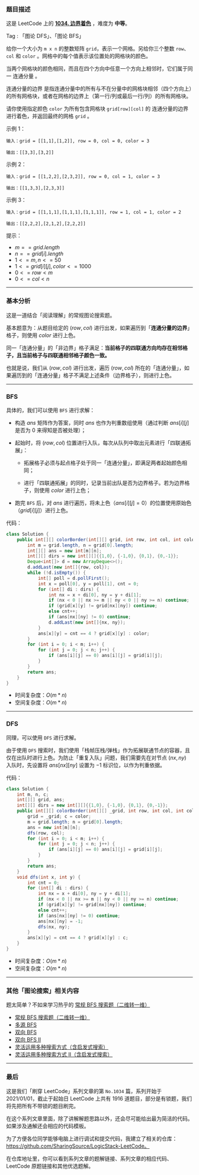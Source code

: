 ### 题目描述

这是 LeetCode 上的 **[1034. 边界着色](https://leetcode-cn.com/problems/coloring-a-border/solution/gong-shui-san-xie-tu-lun-sou-suo-zhuan-t-snvw/)** ，难度为 **中等**。

Tag : 「图论 DFS」、「图论 BFS」



给你一个大小为 `m x n` 的整数矩阵 `grid`，表示一个网格。另给你三个整数 `row`、`col` 和 `color` 。网格中的每个值表示该位置处的网格块的颜色。

当两个网格块的颜色相同，而且在四个方向中任意一个方向上相邻时，它们属于同一 连通分量 。

连通分量的边界 是指连通分量中的所有与不在分量中的网格块相邻（四个方向上）的所有网格块，或者在网格的边界上（第一行/列或最后一行/列）的所有网格块。

请你使用指定颜色 `color` 为所有包含网格块 `grid[row][col]` 的 连通分量的边界 进行着色，并返回最终的网格 `grid` 。

示例 1：
```
输入：grid = [[1,1],[1,2]], row = 0, col = 0, color = 3

输出：[[3,3],[3,2]]
```
示例 2：
```
输入：grid = [[1,2,2],[2,3,2]], row = 0, col = 1, color = 3

输出：[[1,3,3],[2,3,3]]
```
示例 3：
```
输入：grid = [[1,1,1],[1,1,1],[1,1,1]], row = 1, col = 1, color = 2

输出：[[2,2,2],[2,1,2],[2,2,2]]
```

提示：
* $m == grid.length$
* $n == grid[i].length$
* $1 <= m, n <= 50$
* $1 <= grid[i][j], color <= 1000$
* $0 <= row < m$
* $0 <= col < n$

---

### 基本分析

这是一道结合「阅读理解」的常规图论搜索题。

基本题意为：从题目给定的 $(row, col)$ 进行出发，如果遍历到「**连通分量的边界**」格子，则使用 $color$ 进行上色。

同一「连通分量」的「非边界」格子满足：**当前格子的四联通方向均存在相邻格子，且当前格子与四联通相邻格子颜色一致。**

也就是说，我们从 $(row, col)$ 进行出发，遍历 $(row, col)$ 所在的「连通分量」，如果遍历到的「连通分量」格子不满足上述条件（边界格子），则进行上色。

---

### BFS

具体的，我们可以使用 `BFS` 进行求解：

* 构造 $ans$ 矩阵作为答案，同时 $ans$ 也作为判重数组使用（通过判断 $ans[i][j]$ 是否为 $0$ 来得知是否被处理）；

* 起始时，将 $(row, col)$ 位置进行入队，每次从队列中取出元素进行「四联通拓展」：
  
    * 拓展格子必须与起点格子处于同一「连通分量」，即满足两者起始颜色相同；
    
    * 进行「四联通拓展」的同时，记录当前出队是否为边界格子。若为边界格子，则使用 $color$ 进行上色；

* 跑完 `BFS` 后，对 $ans$ 进行遍历，将未上色（$ans[i][j] = 0$）的位置使用原始色（$grid[i][j]$）进行上色。

代码：
```Java
class Solution {
    public int[][] colorBorder(int[][] grid, int row, int col, int color) {
        int m = grid.length, n = grid[0].length;
        int[][] ans = new int[m][n];
        int[][] dirs = new int[][]{{1,0}, {-1,0}, {0,1}, {0,-1}};
        Deque<int[]> d = new ArrayDeque<>();
        d.addLast(new int[]{row, col});
        while (!d.isEmpty()) {
            int[] poll = d.pollFirst();
            int x = poll[0], y = poll[1], cnt = 0;
            for (int[] di : dirs) {
                int nx = x + di[0], ny = y + di[1];
                if (nx < 0 || nx >= m || ny < 0 || ny >= n) continue;
                if (grid[x][y] != grid[nx][ny]) continue;
                else cnt++;
                if (ans[nx][ny] != 0) continue;
                d.addLast(new int[]{nx, ny});
            }
            ans[x][y] = cnt == 4 ? grid[x][y] : color;
        }
        for (int i = 0; i < m; i++) {
            for (int j = 0; j < n; j++) {
                if (ans[i][j] == 0) ans[i][j] = grid[i][j];
            }
        }
        return ans;
    }
}
```
* 时间复杂度：$O(m * n)$
* 空间复杂度：$O(m * n)$

---

### DFS

同理，可以使用 `DFS` 进行求解。

由于使用 `DFS`  搜索时，我们使用「栈帧压栈/弹栈」作为拓展联通节点的容器，且仅在出队时进行上色。为防止「重复入队」问题，我们需要先在对节点 $(nx, ny)$ 入队时，先设置将 $ans[nx][ny]$ 设置为 $-1$ 标识位，以作为判重依据。

代码：
```Java
class Solution {
    int m, n, c;
    int[][] grid, ans;
    int[][] dirs = new int[][]{{1,0}, {-1,0}, {0,1}, {0,-1}};
    public int[][] colorBorder(int[][] _grid, int row, int col, int color) {
        grid = _grid; c = color;
        m = grid.length; n = grid[0].length;
        ans = new int[m][n];
        dfs(row, col);
        for (int i = 0; i < m; i++) {
            for (int j = 0; j < n; j++) {
                if (ans[i][j] == 0) ans[i][j] = grid[i][j];
            }
        }
        return ans;
    }
    void dfs(int x, int y) {
        int cnt = 0;
        for (int[] di : dirs) {
            int nx = x + di[0], ny = y + di[1];
            if (nx < 0 || nx >= m || ny < 0 || ny >= n) continue;
            if (grid[x][y] != grid[nx][ny]) continue;
            else cnt++;
            if (ans[nx][ny] != 0) continue;
            ans[nx][ny] = -1;
            dfs(nx, ny);
        }
        ans[x][y] = cnt == 4 ? grid[x][y] : c;
    }
}
```
* 时间复杂度：$O(m * n)$
* 空间复杂度：$O(m * n)$

---

### 其他「图论搜索」相关内容

题太简单？不如来学习热乎的 [常规 BFS 搜索题（二维转一维）](https://mp.weixin.qq.com/s?__biz=MzU4NDE3MTEyMA==&mid=2247489621&idx=1&sn=5d43fb97bc167a50a7aeb4ae2068571c&chksm=fd9cb34acaeb3a5c7e1e2e2a88d460ae2418a3cef615e1abf017b5d58aa1e7f490856d67f800&token=2136593799&lang=zh_CN#rd)

* [常规 BFS 搜索题（二维转一维）](https://mp.weixin.qq.com/s?__biz=MzU4NDE3MTEyMA==&mid=2247489621&idx=1&sn=5d43fb97bc167a50a7aeb4ae2068571c&chksm=fd9cb34acaeb3a5c7e1e2e2a88d460ae2418a3cef615e1abf017b5d58aa1e7f490856d67f800&token=2136593799&lang=zh_CN#rd)
* [多源 BFS](https://mp.weixin.qq.com/s?__biz=MzU4NDE3MTEyMA==&mid=2247487179&idx=1&sn=e30a662c03fba3861254dbcf3fb9d6f2&chksm=fd9ca5d4caeb2cc205804fd17a2ce86b25d0408adc3417e73154f59d37e7cb17e02374f5122c&scene=178&cur_album_id=1917113998693449732#rd)
* [双向 BFS](https://mp.weixin.qq.com/s?__biz=MzU4NDE3MTEyMA==&mid=2247489502&idx=1&sn=dc863d4bc71c4739a4799b9a4558bd01&chksm=fd9cbcc1caeb35d749d0d72f485485527482c27b608c8f4062c29a997ede97a09ce598b58c7f&scene=178&cur_album_id=1917113998693449732#rd)
* [双向 BFS Ⅱ](https://mp.weixin.qq.com/s?__biz=MzU4NDE3MTEyMA==&mid=2247486981&idx=1&sn=045ea6c880080fea1ce807794ccff69b&chksm=fd9ca51acaeb2c0c83d13e3b2a5196895d1a1b44f8981cc3efad9d6a2af158267010646cc262&scene=178&cur_album_id=1917113998693449732#rd)
*  [灵活运用多种搜索方式（含启发式搜索）](https://mp.weixin.qq.com/s?__biz=MzU4NDE3MTEyMA==&mid=2247489560&idx=2&sn=bb966d868c18d656620a20d31a425b23&chksm=fd9cb307caeb3a11424428f0a88e7f0cb86bb53b3e5a2b9e28683a24bcb3ac151655d2b6419e&scene=178&cur_album_id=1917113998693449732#rd)
*  [灵活运用多种搜索方式 Ⅱ（含启发式搜索）](https://mp.weixin.qq.com/s?__biz=MzU4NDE3MTEyMA==&mid=2247489588&idx=1&sn=479e4c0627247ab7e20af7909f2a8b64&chksm=fd9cb32bcaeb3a3d4f0bd73f023a92a165edabf212af1db9672a55bed1af7d4e32e8af9964c3&scene=178&cur_album_id=1917113998693449732#rd)

---

### 最后

这是我们「刷穿 LeetCode」系列文章的第 `No.1034` 篇，系列开始于 2021/01/01，截止于起始日 LeetCode 上共有 1916 道题目，部分是有锁题，我们将先把所有不带锁的题目刷完。

在这个系列文章里面，除了讲解解题思路以外，还会尽可能给出最为简洁的代码。如果涉及通解还会相应的代码模板。

为了方便各位同学能够电脑上进行调试和提交代码，我建立了相关的仓库：https://github.com/SharingSource/LogicStack-LeetCode。

在仓库地址里，你可以看到系列文章的题解链接、系列文章的相应代码、LeetCode 原题链接和其他优选题解。

